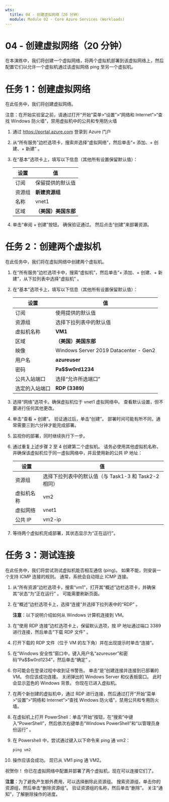 ```yaml
---
wts:
  title: 04 - 创建虚拟网络（20 分钟）
  module: Module 02 - Core Azure Services (Workloads)
---
```

# <a name="04---create-a-virtual-network-20-min"></a>04 - 创建虚拟网络（20 分钟）

在本演练中，我们将创建一个虚拟网络，将两个虚拟机部署到该虚拟网络上，然后配置它们以允许一个虚拟机通过该虚拟网络 ping 至另一个虚拟机。

# <a name="task-1-create-a-virtual-network"></a>任务 1：创建虚拟网络 

在此任务中，我们将创建虚拟网络。 

注意：在开始实验室之前，请通过打开“开始”菜单>“设置”>“网络和 Internet”>“查找 Windows 防火墙”，禁用虚拟机中的公共和专用防火墙

1. 通过 <a href="https://portal.azure.com" target="_blank"><span style="color: #0066cc;" color="#0066cc">https://portal.azure.com</span></a> 登录到 Azure 门户

2. 从“所有服务”边栏选项卡，搜索并选择“虚拟网络”，然后单击“+ 添加、+ 创建、+ 新建”  。 

3. 在“基本”选项卡上，填写以下信息（其他所有设置保留默认值）：

    | 设置 | 值 | 
    | --- | --- |
    | 订阅 | 保留提供的默认值 |
    | 资源组 | **新建资源组** |
    | 名称 | vnet1 |
    | 区域 | **（美国）美国东部** |
    
   
4. 单击“审阅 + 创建”按钮。 确保验证通过。 然后点击“创建”来部署资源。


# <a name="task-2-create-two-virtual-machines"></a>任务 2：创建两个虚拟机

在此任务中，我们将在虚拟网络中创建两个虚拟机。 

1. 在“所有服务”边栏选项卡中，搜索“虚拟机”，然后单击“+ 添加、+ 创建、+ 新建”，从下拉列表中选择“虚拟机”   。 

2. 在“基本”选项卡上，填写以下信息（其他所有设置保留默认值）：

   | 设置 | 值 | 
   | --- | --- |
   | 订阅 | 使用提供的默认值 |
   | 资源组 |  选择下拉列表中的默认值 |
   | 虚拟机名称 | **VM1**|
   | 区域 | **（美国）美国东部** |
   | 映像 | Windows Server 2019 Datacenter - Gen2 |
   | 用户名| **azureuser** |
   | 密码| **Pa$$w0rd1234** |
   | 公共入站端口| 选择“允许所选端口”  |
   | 选定的入站端口| **RDP (3389)** |
   

3. 选择“网络”选项卡。确保虚拟机位于 vnet1 虚拟网络中。 查看默认设置，但不要进行任何其他更改。 

4. 单击“查看 + 创建”。 验证通过后，单击“创建”。 部署时间可能有所不同，通常需要三到六分钟才能完成部署。

5. 监视你的部署，同时继续执行下一步。 

6. 通过重复上述步骤 2 至 4 创建第二个虚拟机。 请务必使用其他虚拟机名称，并确保该虚拟机位于同一虚拟网络中，并且使用新的公共 IP 地址：

    | 设置 | 值 |
    | --- | --- |
    | 资源组 | 选择下拉列表中的默认值（与 Task1-3 和 Task2-2 相同） |
    | 虚拟机名称 |  vm2 |
    | 虚拟网络 | vnet1 |
    | 公共 IP | vm2-ip |

7. 等待两个虚拟机完成部署，其状态显示为“正在运行”。

# <a name="task-3-test-the-connection"></a>任务 3：测试连接 

在此任务中，我们将尝试测试虚拟机能否相互通信 (ping)。 如果不能，则安装一个支持 ICMP 连接的规则。 通常，系统会自动阻止 ICMP 连接。

1. 从“所有资源”边栏选项卡，搜索“vm1”，打开其“概述”边栏选项卡，并确保其“状态”为“正在运行”    。 可能需要刷新页面。

2. 在“概述”边栏选项卡上，选择“连接”并选择下拉列表中的“RDP”  。

    **注意**：以下说明介绍如何从 Windows 计算机连接到 VM。 

3. 在“使用 RDP 连接”边栏选项卡上，保留默认选项，按 IP 地址通过端口 3389 进行连接，然后单击“下载 RDP 文件” 。

4. 打开下载的 RDP 文件（位于 VM 的左下角）并在出现提示时单击“连接”。 

5. 在“Windows 安全性”窗口中，键入用户名“azureuser”和密码“Pa$$w0rd1234”，然后单击“确定”   。

6. 你可能会在登录过程中收到证书警告。 单击“是”创建连接并连接到已部署的 VM。 你应该成功连接。 关闭弹出的 Windows Server 和仪表板窗口。 此时会显示蓝色的 Windows 背景。 你现在已进入虚拟机。

7. 在两个新创建的虚拟机中，通过 RDP 进行连接，然后通过打开“开始”菜单>“设置”>“网络和 Internet”>“查找 Windows 防火墙”，禁用公共和专用防火墙。

8. 在虚拟机上打开 PowerShell：单击“开始”按钮，在“搜索”中键入“PowerShell”，然后依次右键单击“Windows PowerShell”和“以管理员身份运行”   。

9. 在 Powershell 中，尝试通过键入以下命令来 ping 通 vm2：

   ```PowerShell
   ping vm2
   ```

 10. 操作应该会成功。 现已从 VM1 ping 通 VM2。


祝贺你！ 你已在虚拟网络中配置并部署了两个虚拟机，现在可以连接它们了。

**注意**：为了避免产生额外费用，可以选择删除此资源组。 搜索资源组，单击你的资源组，然后单击“删除资源组”。 验证资源组的名称，然后单击“删除”。 关注“通知”，了解删除操作的进度。
